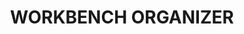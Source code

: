 ---
layout: product
title: "WORKBENCH ORGANIZER"
price: "1800" 
desc: "Polica"
img_path: "/assets/img/A.MIG-8001.jpg"
brand: "AMMO"
available: false
special_offer: false
new: false
soon: false
cat: "070000"
subcat: "070100"
subsubcat: "070103"
sifra: "A.MIG-8001"
popular: true
---